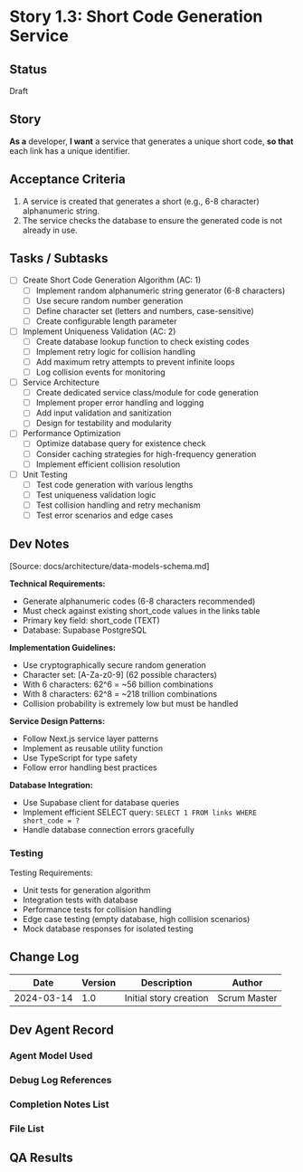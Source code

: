 # Story 1.3: Short Code Generation Service

## Status

Draft

## Story

**As a** developer,
**I want** a service that generates a unique short code,
**so that** each link has a unique identifier.

## Acceptance Criteria

1. A service is created that generates a short (e.g., 6-8 character) alphanumeric string.
2. The service checks the database to ensure the generated code is not already in use.

## Tasks / Subtasks

- [ ] Create Short Code Generation Algorithm (AC: 1)
  - [ ] Implement random alphanumeric string generator (6-8 characters)
  - [ ] Use secure random number generation
  - [ ] Define character set (letters and numbers, case-sensitive)
  - [ ] Create configurable length parameter

- [ ] Implement Uniqueness Validation (AC: 2)
  - [ ] Create database lookup function to check existing codes
  - [ ] Implement retry logic for collision handling
  - [ ] Add maximum retry attempts to prevent infinite loops
  - [ ] Log collision events for monitoring

- [ ] Service Architecture
  - [ ] Create dedicated service class/module for code generation
  - [ ] Implement proper error handling and logging
  - [ ] Add input validation and sanitization
  - [ ] Design for testability and modularity

- [ ] Performance Optimization
  - [ ] Optimize database query for existence check
  - [ ] Consider caching strategies for high-frequency generation
  - [ ] Implement efficient collision resolution

- [ ] Unit Testing
  - [ ] Test code generation with various lengths
  - [ ] Test uniqueness validation logic
  - [ ] Test collision handling and retry mechanism
  - [ ] Test error scenarios and edge cases

## Dev Notes

[Source: docs/architecture/data-models-schema.md]

**Technical Requirements:**

- Generate alphanumeric codes (6-8 characters recommended)
- Must check against existing short_code values in the links table
- Primary key field: short_code (TEXT)
- Database: Supabase PostgreSQL

**Implementation Guidelines:**

- Use cryptographically secure random generation
- Character set: [A-Za-z0-9] (62 possible characters)
- With 6 characters: 62^6 = ~56 billion combinations
- With 8 characters: 62^8 = ~218 trillion combinations
- Collision probability is extremely low but must be handled

**Service Design Patterns:**

- Follow Next.js service layer patterns
- Implement as reusable utility function
- Use TypeScript for type safety
- Follow error handling best practices

**Database Integration:**

- Use Supabase client for database queries
- Implement efficient SELECT query: `SELECT 1 FROM links WHERE short_code = ?`
- Handle database connection errors gracefully

### Testing

Testing Requirements:

- Unit tests for generation algorithm
- Integration tests with database
- Performance tests for collision handling
- Edge case testing (empty database, high collision scenarios)
- Mock database responses for isolated testing

## Change Log

| Date       | Version | Description            | Author       |
| ---------- | ------- | ---------------------- | ------------ |
| 2024-03-14 | 1.0     | Initial story creation | Scrum Master |

## Dev Agent Record

### Agent Model Used

### Debug Log References

### Completion Notes List

### File List

## QA Results
